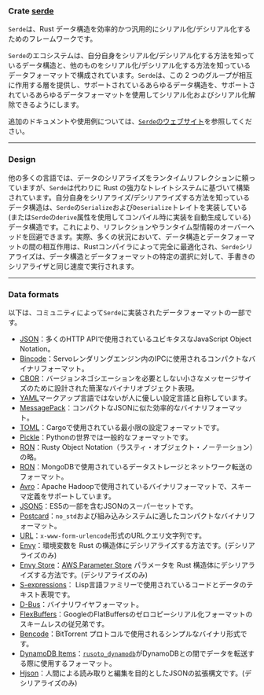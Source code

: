 ### Crate [serde](https://docs.serde.rs/serde/index.html)

`Serde`は、Rust データ構造を効率的かつ汎用的にシリアル化/デシリアル化するためのフレームワークです。

`Serde`のエコシステムは、自分自身をシリアル化/デシリアル化する方法を知っているデータ構造と、他のものをシリアル化/デシリアル化する方法を知っているデータフォーマットで構成されています。`Serde`は、この 2 つのグループが相互に作用する層を提供し、サポートされているあらゆるデータ構造を、サポートされているあらゆるデータフォーマットを使用してシリアル化およびシリアル化解除できるようにします。

追加のドキュメントや使用例については、[`Serde`のウェブサイト](https://serde.rs/)を参照してください。

---

### Design

他の多くの言語では、データのシリアライズをランタイムリフレクションに頼っていますが、`Serde`は代わりに Rust の強力なトレイトシステムに基づいて構築されています。自分自身をシリアライズ/デシリアライズする方法を知っているデータ構造は、`Serde`の`Serialize`および`Deserialize`トレイトを実装している (または`Serde`の`derive`属性を使用してコンパイル時に実装を自動生成している) データ構造です。これにより、リフレクションやランタイム型情報のオーバーヘッドを回避できます。実際、多くの状況において、データ構造とデータフォーマットの間の相互作用は、Rustコンパイラによって完全に最適化され、`Serde`シリアライズは、データ構造とデータフォーマットの特定の選択に対して、手書きのシリアライザと同じ速度で実行されます。

---

### Data formats

以下は、コミュニティによって`Serde`に実装されたデータフォーマットの一部です。

- [JSON](https://github.com/serde-rs/json)：多くのHTTP APIで使用されているユビキタスなJavaScript Object Notation。
- [Bincode](https://github.com/servo/bincode)：Servoレンダリングエンジン内のIPCに使用されるコンパクトなバイナリフォーマット。
- [CBOR](https://github.com/pyfisch/cbor)：バージョンネゴシエーションを必要としない小さなメッセージサイズのために設計された簡潔なバイナリオブジェクト表現。
- [YAML](https://github.com/dtolnay/serde-yaml)マークアップ言語ではないが人に優しい設定言語と自称しています。
- [MessagePack](https://github.com/3Hren/msgpack-rust)：コンパクトなJSONに似た効率的なバイナリフォーマット。
- [TOML](https://github.com/alexcrichton/toml-rs)：Cargoで使用されている最小限の設定フォーマットです。
- [Pickle](https://github.com/birkenfeld/serde-pickle)：Pythonの世界では一般的なフォーマットです。
- [RON](https://github.com/ron-rs/ron)：Rusty Object Notation（ラスティ・オブジェクト・ノーテーション）の略。
- [RON](https://github.com/ron-rs/ron)：MongoDBで使用されているデータストレージとネットワーク転送のフォーマット。
- [Avro](https://github.com/flavray/avro-rs)：Apache Hadoopで使用されているバイナリフォーマットで、スキーマ定義をサポートしています。
- [JSON5](https://github.com/callum-oakley/json5-rs)：ES5の一部を含むJSONのスーパーセットです。
- [Postcard](https://github.com/jamesmunns/postcard)：`no_std`および組み込みシステムに適したコンパクトなバイナリフォーマット。
- [URL](https://docs.rs/serde_qs)：`x-www-form-urlencode`形式のURLクエリ文字列です。
- [Envy](https://github.com/softprops/envy)：環境変数を Rust の構造体にデシリアライズする方法です。(デシリアライズのみ)
- [Envy Store](https://github.com/softprops/envy-store)：[AWS Parameter Store](https://docs.aws.amazon.com/systems-manager/latest/userguide/systems-manager-paramstore.html) パラメータを Rust 構造体にデシリアライズする方法です。(デシリアライズのみ)
- [S-expressions](https://github.com/rotty/lexpr-rs)： Lisp言語ファミリーで使用されているコードとデータのテキスト表現です。
- [D-Bus](https://docs.rs/zvariant)：バイナリワイヤフォーマット。
- [FlexBuffers](https://github.com/google/flatbuffers/tree/master/rust/flexbuffers)：GoogleのFlatBuffersのゼロコピーシリアル化フォーマットのスキームレスの従兄弟です。
- [Bencode](https://github.com/P3KI/bendy)：BitTorrent プロトコルで使用されるシンプルなバイナリ形式です。
- [DynamoDB Items](https://docs.rs/serde_dynamo)：[`rusoto_dynamodb`](https://docs.rs/rusoto_dynamodb)がDynamoDBとの間でデータを転送する際に使用するフォーマット。
- [Hjson](https://github.com/Canop/deser-hjson)：人間による読み取りと編集を目的としたJSONの拡張構文です。(デシリアライズのみ)